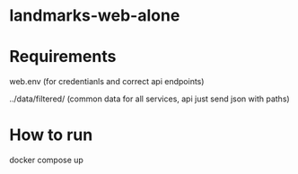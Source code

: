 # landmarks-web-alone

# Requirements
web.env (for credentianls and correct api endpoints)

../data/filtered/ (common data for all services, api just send json with paths)

# How to run
docker compose up
